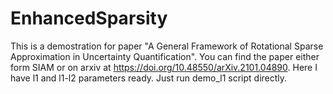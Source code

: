 # EnhancedSparsity
This is a demostration for paper "A General Framework of Rotational Sparse Approximation in Uncertainty Quantification". 
You can find the paper either form SIAM or on arxiv at https://doi.org/10.48550/arXiv.2101.04890.
Here I have l1 and l1-l2 parameters ready. Just run demo_l1 script directly.
